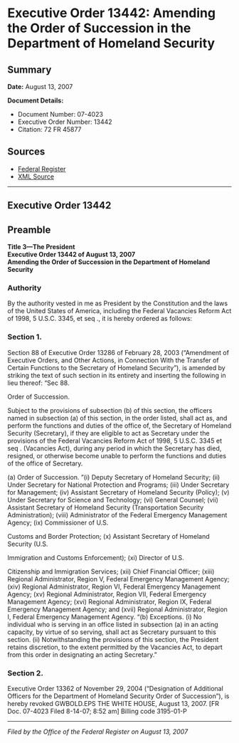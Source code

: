# Executive Order 13442: Amending the Order of Succession in the Department of Homeland Security

## Summary

**Date:** August 13, 2007

**Document Details:**
- Document Number: 07-4023
- Executive Order Number: 13442
- Citation: 72 FR 45877

## Sources
- [Federal Register](https://www.federalregister.gov/documents/2007/08/15/07-4023/amending-the-order-of-succession-in-the-department-of-homeland-security)
- [XML Source](https://www.federalregister.gov/documents/full_text/xml/2007/08/15/07-4023.xml)

---

## Executive Order 13442

## Preamble

**Title 3—The President**  
**Executive Order 13442 of August 13, 2007**  
**Amending the Order of Succession in the Department of Homeland Security**

### Authority

By the authority vested in me as President by the Constitution and the laws of the United States of America, including the Federal Vacancies Reform Act of 1998, 5 U.S.C. 3345, 
et seq
., it is hereby ordered as follows:
### Section 1.

Section 88 of Executive Order 13286 of February 28, 2003 (“Amendment of Executive Orders, and Other Actions, in Connection With the Transfer of Certain Functions to the Secretary of Homeland Security”), is amended by striking the text of such section in its entirety and inserting the following in lieu thereof: 
“Sec 88.

Order of Succession.

Subject to the provisions of subsection (b) of this section, the officers named in subsection (a) of this section, in the order listed, shall act as, and perform the functions and duties of the office of, the Secretary of Homeland Security (Secretary), if they are eligible to act as Secretary under the provisions of the Federal Vacancies Reform Act of 1998, 5 U.S.C. 3345 
et seq
. (Vacancies Act), during any period in which the Secretary has died, resigned, or otherwise become unable to perform the functions and duties of the office of Secretary. 

(a) Order of Succession. 
”(i) Deputy Secretary of Homeland Security;
    (ii) Under Secretary for National Protection and Programs;
    (iii) Under Secretary for Management; 
    (iv) Assistant Secretary of Homeland Security (Policy); 
    (v) Under Secretary for Science and Technology;
    (vi) General Counsel;
    (vii) Assistant Secretary of Homeland Security (Transportation Security Administration);
    (viii) Administrator of the Federal Emergency Management Agency;
    (ix) Commissioner of U.S.

Customs and Border Protection;
    (x) Assistant Secretary of Homeland Security (U.S.

Immigration and Customs Enforcement);
    (xi) Director of U.S.

Citizenship and Immigration Services;
    (xii) Chief Financial Officer;
    (xiii) Regional Administrator, Region V, Federal Emergency Management Agency;
    (xiv) Regional Administrator, Region VI, Federal Emergency Management Agency;
    (xv) Regional Administrator, Region VII, Federal Emergency Management Agency;
    (xvi) Regional Administrator, Region IX, Federal Emergency Management Agency; and
    (xvii) Regional Administrator, Region I, Federal Emergency Management Agency. 
“(b) Exceptions. 
    (i) No individual who is serving in an office listed in subsection (a) in an acting capacity, by virtue of so serving, shall act as Secretary pursuant to this section. 
    (ii) Notwithstanding the provisions of this section, the President retains discretion, to the extent permitted by the Vacancies Act, to depart from this order in designating an acting Secretary.” 
### Section 2.

Executive Order 13362 of November 29, 2004 (“Designation of Additional Officers for the Department of Homeland Security Order of Succession”), is hereby revoked 
GWBOLD.EPS
THE WHITE HOUSE,
August 13, 2007.
[FR Doc. 07-4023
Filed 8-14-07; 8:52 am]
Billing code 3195-01-P

---

*Filed by the Office of the Federal Register on August 13, 2007*
